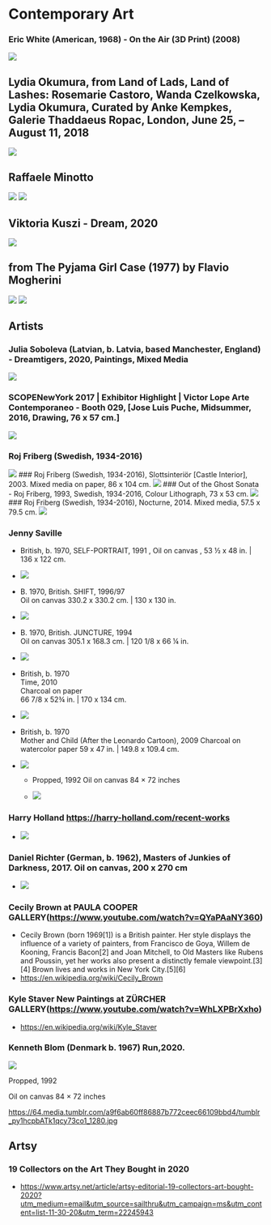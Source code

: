 # Contemporary Art

### Eric White (American, 1968) - On the Air (3D Print) (2008)
<img src="https://64.media.tumblr.com/273af5faffe5e5fdb3ae74333d0bfb6c/6ac45a757cd22446-2f/s1280x1920/31577f14f55241e3c075f0ec6fa7f8068fe019fa.jpg">

## Lydia Okumura, from Land of Lads, Land of Lashes: Rosemarie Castoro, Wanda Czelkowska, Lydia Okumura, Curated by Anke Kempkes, Galerie Thaddaeus Ropac, London, June 25, – August 11, 2018
<img src="https://64.media.tumblr.com/200015f294fd55710102bced8cbc6627/tumblr_pd8wblQKwo1sizr65o1_1280.jpg">


## Raffaele Minotto
<img src="https://64.media.tumblr.com/7ae387e68f9b5abb130093698e84ab18/af7a662757d7744f-63/s1280x1920/fe01e979bb6616e396c27ed12121c9a4dc172fd0.jpg">
<img src="https://64.media.tumblr.com/2917c170b9033209935e398b81394359/af7a662757d7744f-59/s1280x1920/9092db4503b509022b860725e6187bcb38aa1a90.jpg">

## Viktoria Kuszi - Dream, 2020
<img src="https://64.media.tumblr.com/ce2770771cf09f49f276d43188e85606/381583f749931094-18/s1280x1920/148ed76bdff3c05b470e9c830e58af34289976ae.jpg">


## from The Pyjama Girl Case (1977) by Flavio Mogherini
<img src="https://64.media.tumblr.com/7429f3e3c05f3c84cb5b623fea1c2d3c/34a6e6f057d0df10-a4/s2048x3072/db1332581515008c94473796d3d3929bd1fb2670.jpg">
<img src="https://64.media.tumblr.com/115cfe626bffb65860b473514b99aa62/34a6e6f057d0df10-47/s2048x3072/10f5611461c9672d5b730c0efc21dcc9a3cd01c0.jpg">

## Artists

### Julia Soboleva (Latvian, b. Latvia, based Manchester, England) - Dreamtigers, 2020, Paintings, Mixed Media
<img src="https://64.media.tumblr.com/1492acc0453f3e95633ad7239b17797e/46072e4a2a60f9a2-57/s1280x1920/f6222449d5e5fbb16bf2fccc127dc1a0afb1180c.jpg">


### SCOPENewYork 2017 | Exhibitor Highlight | Victor Lope Arte Contemporaneo - Booth 029, [Jose Luis Puche, Midsummer, 2016, Drawing, 76 x 57 cm.]
<img src="https://64.media.tumblr.com/3bc70ae35ed98f652cbe9bc52ac8306a/tumblr_oln07oHtJT1rshz1po1_1280.jpg">

### Roj Friberg (Swedish, 1934-2016)
<img src="https://64.media.tumblr.com/e64e1fbface8d3b176052e62995c1f46/1c676fb5808bee6e-a4/s2048x3072/f10ea64ba188cf957ec4050111f75a6eafb0302f.jpg">
### Roj Friberg (Swedish, 1934-2016), Slottsinteriör [Castle Interior], 2003. Mixed media on paper, 86 x 104 cm.
<img src="https://64.media.tumblr.com/410e0026f1d53c35b93a604aa30d795b/cc92313f5ec2c89d-02/s2048x3072/54ca5d14d8ed95a8dc50346e5e7c6e0d3f5179f0.jpg">
### Out of the Ghost Sonata   -   Roj Friberg,  1993, Swedish, 1934-2016, Colour Lithograph, 73 x 53 cm.
<img src="https://64.media.tumblr.com/1c404ea47338b14aa6c89db70537c5be/189f49836e47d48b-b9/s2048x3072/7d6eea33696dc550838986909ced3514112223b6.jpg">
### Roj Friberg (Swedish, 1934-2016), Nocturne, 2014. Mixed media, 57.5 x 79.5 cm.
<img src="https://64.media.tumblr.com/b1e86c3c37b4519d29bbfbe76bcb8ee7/447668c4eeef2a7f-df/s2048x3072/4894f9ca9bdfbce34dd7e20d19eee1bbaab706ba.jpg">

### Jenny Saville 
  - British, b. 1970, SELF-PORTRAIT, 1991 , Oil on canvas , 53 ½ x 48 in. | 136 x 122 cm.
  - <img src="https://64.media.tumblr.com/d8f924664518e708f6442d7824f5a4b1/64888c5972df1b3f-fd/s2048x3072/ae83754f5de93a1289d9047c744e1be371359730.jpg">
  - B. 1970, British. 
SHIFT, 1996/97  
Oil on canvas 
330.2 x 330.2 cm. | 130 x 130 in.
  - <img src="https://64.media.tumblr.com/fd331c4bdde4bd4ad3bc1bf74c463710/tumblr_pxuzschAus1qcy73co1_1280.jpg">
  - B. 1970, British. 
JUNCTURE, 1994  
Oil on canvas 
305.1 x 168.3 cm. | 120 1/8 x 66 ¼ in.
  - <img src="https://64.media.tumblr.com/cc0d11fea79870e841f252fe249e492b/4cbf92e1a225f72f-c1/s2048x3072/c7448f652816512053fcfca231a5ca75cb08e062.jpg">
  - British, b. 1970  
Time, 2010     
Charcoal on paper  
66 7/8 x 52¾ in. | 170 x 134 cm.

  - <img src="https://64.media.tumblr.com/4c5e47d42d2097a2e16eb4461f357d11/71e35578cbaf1f98-12/s1280x1920/74cb55240728470dbaff81f236dbb738b32ea514.jpg">

  - British, b. 1970  
Mother and Child (After the Leonardo Cartoon), 2009
Charcoal on watercolor paper 
59 x 47 in. | 149.8 x 109.4 cm.

- <img src="https://64.media.tumblr.com/284cbebc426c80fdf07284fada6aee41/3ef18dcd5560c1ab-8b/s2048x3072/088a5291292eadfd7b4be54d41da7f3ae2607ab4.jpg">

  - Propped, 1992
Oil on canvas
84 × 72 inches

  - <img src="https://64.media.tumblr.com/a9f6ab60ff86887b772ceec66109bbd4/tumblr_py1hcpbATk1qcy73co1_1280.jpg">

### Harry Holland https://harry-holland.com/recent-works
  - <img src="https://64.media.tumblr.com/46b57909fd7c0aa2779d7fd24bfd77d4/774a06082e0f64a7-f1/s2048x3072/6d75bbbe5079a34a5cb9b598da53c5da5f1cb0c7.jpg">
  
### Daniel Richter (German, b. 1962), Masters of Junkies of Darkness, 2017. Oil on canvas, 200 x 270 cm
  - <img src="https://64.media.tumblr.com/459e0fa5ac057348d52a9beb3512f22b/93ccfaa06de245cc-c6/s2048x3072/3a69410964cdba304b8db072091ffbc736339cb3.jpg">

### Cecily Brown at PAULA COOPER GALLERY(https://www.youtube.com/watch?v=QYaPAaNY360)
  - Cecily Brown (born 1969[1]) is a British painter. Her style displays the influence of a variety of painters, from Francisco de Goya, Willem de Kooning, Francis Bacon[2] and Joan Mitchell, to Old Masters like Rubens and Poussin, yet her works also present a distinctly female viewpoint.[3][4] Brown lives and works in New York City.[5][6]
   - https://en.wikipedia.org/wiki/Cecily_Brown

### Kyle Staver New Paintings at ZÜRCHER GALLERY(https://www.youtube.com/watch?v=WhLXPBrXxho)
  - https://en.wikipedia.org/wiki/Kyle_Staver
  
### Kenneth Blom  (Denmark b. 1967)    Run,2020.  

<img src="https://64.media.tumblr.com/9ac48f7d21dde596efd000c9221dcf86/7c55a288f8309026-b6/s1280x1920/f848484a5e8a6cd2ea6bd9a6db88e252a073c539.jpg">

  Propped, 1992

Oil on canvas
84 × 72 inches

https://64.media.tumblr.com/a9f6ab60ff86887b772ceec66109bbd4/tumblr_py1hcpbATk1qcy73co1_1280.jpg


## Artsy
### 19 Collectors on the Art They Bought in 2020
  - https://www.artsy.net/article/artsy-editorial-19-collectors-art-bought-2020?utm_medium=email&utm_source=sailthru&utm_campaign=ms&utm_content=list-11-30-20&utm_term=22245943
  
